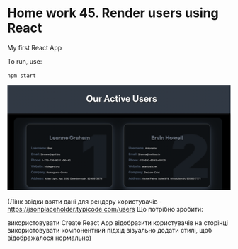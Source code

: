 # Home work 45. Render users using React

My first React App

To run, use:

`npm start`


![screen](./screen.png)



(Лінк звідки взяти дані для рендеру користувачів - https://jsonplaceholder.typicode.com/users
Що потрібно зробити:

використовувати Create React App
відобразити користувачів на сторінці
використовувати компонентний підхід
візуально додати стилі, щоб відображалося нормально)

